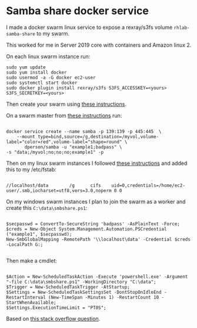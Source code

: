 # Samba share docker service

I made a docker swarm linux service to expose a rexray/s3fs volume `rhlab-samba-share` to my swarm. 

This worked for me in Server 2019 core with containers and Amazon linux 2. 

On each linux swarm instance run:

```
sudo yum update
sudo yum install docker
sudo usermod -a -G docker ec2-user
sudo systemctl start docker
sudo docker plugin install rexray/s3fs S3FS_ACCESSKEY=<yours> S3FS_SECRETKEY=<yours>

```
Then create your swarm using [these instructions](https://caylent.com/high-availability-docker-swarm-aws/).

On a swarm master from [these instructions](https://github.com/dperson/samba) run:

```

docker service create --name samba -p 139:139 -p 445:445  \
	--mount type=bind,source=/g,destination=/myvol,volume-label="color=red",volume-label="shape=round" \
       dperson/samba -u "example1;badpass" \
-s "data;/myvol;no;no;no;example1" -p    

```

Then on my linux swarm instances I followed [these instructions](http://timlehr.com/auto-mount-samba-cifs-shares-via-fstab-on-linux/) and added this to my /etc/fstab:

```

//localhost/data        /g      cifs    uid=0,credentials=/home/ec2-user/.smb,iocharset=utf8,vers=3.0,noperm 0 0

```

On my windows swarm instances I plan to join the swarm as a worker and create this `C:\data\smbshare.ps1`:

```

$secpasswd = ConvertTo-SecureString 'badpass' -AsPlainText -Force;
$creds = New-Object System.Management.Automation.PSCredential ("example1", $secpasswd);
New-SmbGlobalMapping -RemotePath '\\localhost\data' -Credential $creds -LocalPath G:;


```

Then make a cmdlet:

```

$Action = New-ScheduledTaskAction -Execute 'powershell.exe' -Argument "-file C:\data\smbshare.ps1" -WorkingDirectory "C:\data";
$Trigger = New-ScheduledTaskTrigger -AtStartup;
$Settings = New-ScheduledTaskSettingsSet -DontStopOnIdleEnd -RestartInterval (New-TimeSpan -Minutes 1) -RestartCount 10 -StartWhenAvailable;
$Settings.ExecutionTimeLimit = "PT0S";

```

Based on [this stack overflow question](https://stackoverflow.com/questions/50415447/smb-share-mappings-created-with-new-smbglobalmapping-for-docker-containers-not-r).
